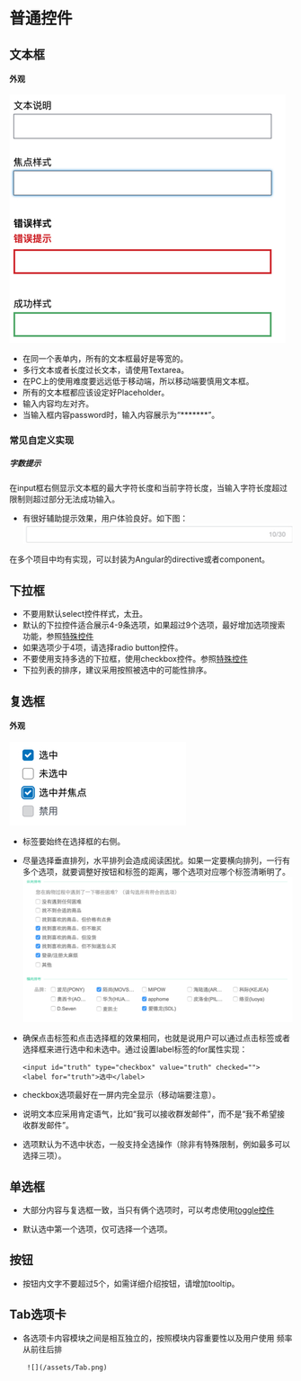 # 普通控件

## 文本框

#### 外观

![](input-text.jpg)

* 在同一个表单内，所有的文本框最好是等宽的。
* 多行文本或者长度过长文本，请使用Textarea。
* 在PC上的使用难度要远远低于移动端，所以移动端要慎用文本框。
* 所有的文本框都应该设定好Placeholder。
* 输入内容均左对齐。
* 当输入框内容password时，输入内容展示为“\*\*\*\*\*\*\*”。

### 常见自定义实现

##### 字数提示

在input框右侧显示文本框的最大字符长度和当前字符长度，当输入字符长度超过限制则超过部分无法成功输入。

* 有很好辅助提示效果，用户体验良好。如下图： ![](/assets/input-text-charater-counter.jpg)

在多个项目中均有实现，可以封装为Angular的directive或者component。

## 下拉框

* 不要用默认select控件样式，太丑。
* 默认的下拉控件适合展示4-9条选项，如果超过9个选项，最好增加选项搜索功能，参照[特殊控件](/form/advanced_form_control.md)
* 如果选项少于4项，请选择radio button控件。
* 不要使用支持多选的下拉框，使用checkbox控件。参照[特殊控件](/form/advanced_form_control.md)
* 下拉列表的排序，建议采用按照被选中的可能性排序。

## 复选框

#### 外观

![](/assets/checkbox.jpg)

* 标签要始终在选择框的右侧。
* 尽量选择垂直排列，水平排列会造成阅读困扰。如果一定要横向排列，一行有多个选项，就要调整好按钮和标签的距离，哪个选项对应哪个标签清晰明了。![](/assets/kj20150824.png)

* 确保点击标签和点击选择框的效果相同，也就是说用户可以通过点击标签或者选择框来进行选中和未选中。通过设置label标签的for属性实现：

  ```
  <input id="truth" type="checkbox" value="truth" checked=""> 
  <label for="truth">选中</label>
  ```

* checkbox选项最好在一屏内完全显示（移动端要注意）。

* 说明文本应采用肯定语气，比如“我可以接收群发邮件”，而不是“我不希望接收群发邮件”。

* 选项默认为不选中状态，一般支持全选操作（除非有特殊限制，例如最多可以选择三项）。

## 单选框

* 大部分内容与复选框一致，当只有俩个选项时，可以考虑使用[toggle控件](/form/advanced_form_control.md)

* 默认选中第一个选项，仅可选择一个选项。

## 按钮

* 按钮内文字不要超过5个，如需详细介绍按钮，请增加tooltip。

## Tab选项卡

* 各选项卡内容模块之间是相互独立的，按照模块内容重要性以及用户使用 频率从前往后排

       ![](/assets/Tab.png)




